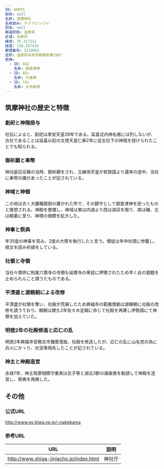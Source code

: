 ```yaml
---
ID: HXDTS
総称: null
名称: 筑摩神社
名称読み: チクマジンジャ
別名: null
都道府県: 滋賀県
区域: 米原市
緯度: 35.317211
経度: 136.267426
郵便番号: 5210001
住所: 滋賀県米原市朝妻筑摩1987
祭神:
  - ID: A92
    名称: 御食津神
  - ID: 85v
    名称: 大歳神
  - ID: lHi
    名称: 大市姫神
---
```


## 筑摩神社の歴史と特徴

### 創祀と神階授与

社伝によると、創祀は孝安天皇28年である。延喜式内神名帳には列しないが、古社であることは延喜以前の文徳天皇仁寿2年に従五位下の神階を授けられたことでも知られる。

### 御祈願と奉幣

神功皇后征韓の当時、御祈願をされ、又継体天皇が若狭国より還幸の途中、当社に奉幣の儀があったことが記されている。

### 神域と神領

この地は古く大膳職御厨の置かれた所で、その鎮守として御食津神を祀ったものと推想される。神殿を整備し、神域は東は内湖より西は湖浜を限り、南は磯、北は朝妻に至り、神境の規模を拡大した。

### 神事と祭典

年35度の神事を営み、2度の大祭を執行したと言う。僧徒は年中社頭に参籠し、経文を読み祈禱をしている。

### 社領と寺領

当社々領併に附属六箇寺の寺領も延暦寺の衆徒に押領されたため早く此の狼籍を止められんこと請うたものである。

### 平清盛と源頼朝による改修

平清盛が社領を奪い、社殿が荒廃したため興福寺の範雅僧都は源頼朝に社殿の改修を請うており、頼朝は建久2年佐々木定綱に命じて社殿を再建し伊勢国にて神領を加えていた。

### 明徳2年の社殿修造と応仁の乱

明徳2年興福寺官務古市播摩澄胤、社殿を修造したが、応仁の乱に山名党の為に兵火にかゝり、社宝等焼失したことが記されている。

### 神主と神殿造営

永禄7年、神主筑摩相模守重実は氏子等と湖北3郡の諸豪族を勧請して神殿を造営し、祭典を再興した。

## その他

### 公式URL

http://www.ex.biwa.ne.jp/~nabekama

### 参考URL

| URL                                     | 説明   |
| --------------------------------------- | ------ |
| http://www.shiga-jinjacho.jp/index.html | 神社庁 |
